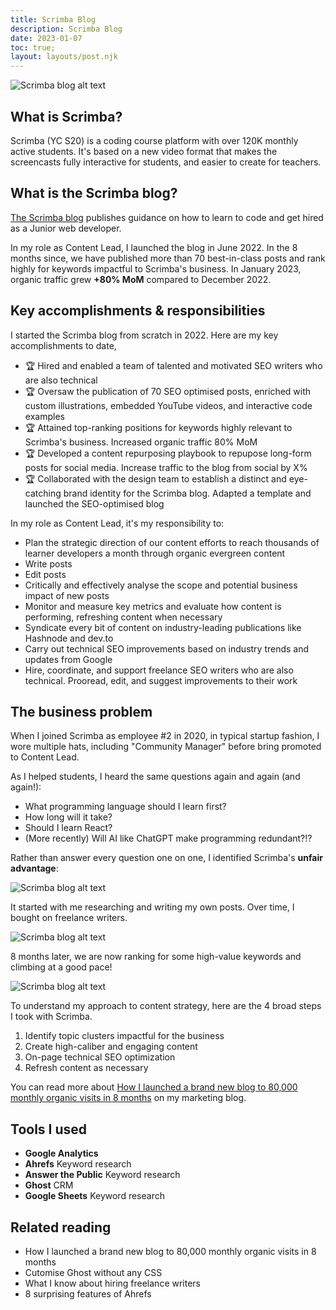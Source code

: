 ```yaml
---
title: Scrimba Blog
description: Scrimba Blog
date: 2023-01-07
toc: true;
layout: layouts/post.njk
---
```


![Scrimba blog alt text](../../img/scrimba-blog-header.png)

## What is Scrimba?
Scrimba (YC S20) is a coding course platform with over 120K monthly active students. It's based on a new video format that makes the screencasts fully interactive for students, and easier to create for teachers.

## What is the Scrimba blog?
[The Scrimba blog](https://scrimba.com/articles) publishes guidance on how to learn to code and get hired as a Junior web developer.

In my role as Content Lead, I launched the blog in June 2022. In the 8 months since, we have published more than 70 best-in-class posts and rank highly for keywords impactful to Scrimba's business. In January 2023, organic traffic grew **+80% MoM** compared to December 2022.

## Key accomplishments & responsibilities
I started the Scrimba blog from scratch in 2022. Here are my key accomplishments to date,

- 🏆 Hired and enabled a team of talented and motivated SEO writers who are also technical 
- 🏆 Oversaw the publication of 70 SEO optimised posts, enriched with custom illustrations, embedded YouTube videos, and interactive code examples
- 🏆 Attained top-ranking positions for keywords highly relevant to Scrimba's business. Increased organic traffic 80% MoM
- 🏆 Developed a content repurposing playbook to repupose long-form posts for social media. Increase traffic to the blog from social by X%
- 🏆 Collaborated with the design team to establish a distinct and eye-catching brand identity for the Scrimba blog. Adapted a template and launched the SEO-optimised blog

In my role as Content Lead, it's my responsibility to:

- Plan the strategic direction of our content efforts to reach thousands of learner developers a month through organic evergreen content
- Write posts
- Edit posts
- Critically and effectively analyse the scope and potential business impact of new posts
- Monitor and measure key metrics and evaluate how content is performing, refreshing content when necessary
- Syndicate every bit of content on industry-leading publications like Hashnode and dev.to
- Carry out technical SEO improvements based on industry trends and updates from Google
- Hire, coordinate, and support freelance SEO writers who are also technical. Prooread, edit, and suggest improvements to their work

## The business problem

When I joined Scrimba as employee #2 in 2020, in typical startup fashion, I wore multiple hats, including "Community Manager" before bring promoted to Content Lead. 

As I helped students, I heard the same questions again and again (and again!):

- What programming language should I learn first?
- How long will it take?
- Should I learn React?
- (More recently) Will AI like ChatGPT make programming redundant?!?

Rather than answer every question one on one, I identified Scrimba's **unfair advantage**:

![Scrimba blog alt text](../../img/scrimba-blog-hypothesis.png)

It started with me researching and writing my own posts. Over time, I bought on freelance writers.

![Scrimba blog alt text](../../img/scrimba-blog-questions-to-posts.png)

8 months later, we are now ranking for some high-value keywords and climbing at a good pace!

![Scrimba blog alt text](../../img/scrimba-blog-graph.png)

To understand my approach to content strategy, here are the 4 broad steps I took with Scrimba. 

1. Identify topic clusters impactful for the business
2. Create high-caliber and engaging content
3. On-page technical SEO optimization
4. Refresh content as necessary

You can read more about [How I launched a brand new blog to 80,000 monthly organic visits in 8 months]() on my marketing blog.

## Tools I used
- **Google Analytics**
- **Ahrefs** Keyword research
- **Answer the Public** Keyword research
- **Ghost** CRM
- **Google Sheets** Keyword research

## Related reading

- How I launched a brand new blog to 80,000 monthly organic visits in 8 months
- Cutomise Ghost without any CSS
- What I know about hiring freelance writers
- 8 surprising features of Ahrefs
